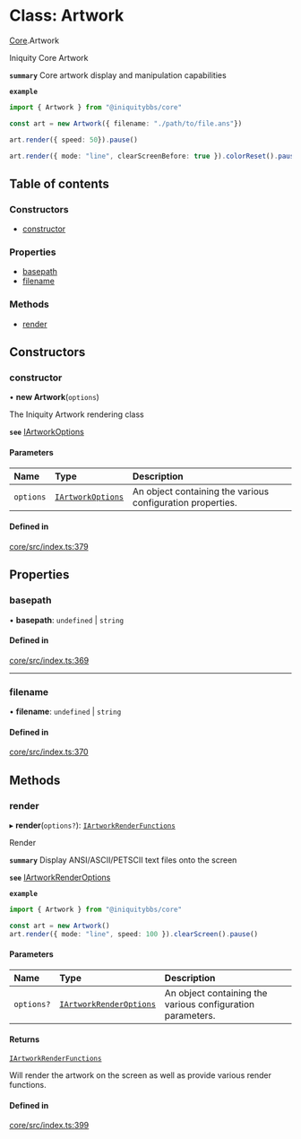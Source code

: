 # Class: Artwork

[Core](../modules/Core.md).Artwork

Iniquity Core Artwork

**`summary`** Core artwork display and manipulation capabilities

**`example`**
```typescript
import { Artwork } from "@iniquitybbs/core"

const art = new Artwork({ filename: "./path/to/file.ans"})

art.render({ speed: 50}).pause()

art.render({ mode: "line", clearScreenBefore: true }).colorReset().pause()

```

## Table of contents

### Constructors

- [constructor](Core.Artwork.md#constructor)

### Properties

- [basepath](Core.Artwork.md#basepath)
- [filename](Core.Artwork.md#filename)

### Methods

- [render](Core.Artwork.md#render)

## Constructors

### constructor

• **new Artwork**(`options`)

The Iniquity Artwork rendering class

**`see`** [IArtworkOptions](../interfaces/Core.IArtworkOptions.md)

#### Parameters

| Name | Type | Description |
| :------ | :------ | :------ |
| `options` | [`IArtworkOptions`](../interfaces/Core.IArtworkOptions.md) | An object containing the various configuration properties. |

#### Defined in

[core/src/index.ts:379](https://github.com/iniquitybbs/iniquity/blob/eaec349/packages/core/src/index.ts#L379)

## Properties

### basepath

• **basepath**: `undefined` \| `string`

#### Defined in

[core/src/index.ts:369](https://github.com/iniquitybbs/iniquity/blob/eaec349/packages/core/src/index.ts#L369)

___

### filename

• **filename**: `undefined` \| `string`

#### Defined in

[core/src/index.ts:370](https://github.com/iniquitybbs/iniquity/blob/eaec349/packages/core/src/index.ts#L370)

## Methods

### render

▸ **render**(`options?`): [`IArtworkRenderFunctions`](../interfaces/Core.IArtworkRenderFunctions.md)

Render

**`summary`** Display ANSI/ASCII/PETSCII text files onto the screen

**`see`** [IArtworkRenderOptions](../interfaces/Core.IArtworkRenderOptions.md)

**`example`**
```typescript
import { Artwork } from "@iniquitybbs/core"

const art = new Artwork()
art.render({ mode: "line", speed: 100 }).clearScreen().pause()
```

#### Parameters

| Name | Type | Description |
| :------ | :------ | :------ |
| `options?` | [`IArtworkRenderOptions`](../interfaces/Core.IArtworkRenderOptions.md) | An object containing the various configuration parameters. |

#### Returns

[`IArtworkRenderFunctions`](../interfaces/Core.IArtworkRenderFunctions.md)

Will render the artwork on the screen as well as provide various render functions.

#### Defined in

[core/src/index.ts:399](https://github.com/iniquitybbs/iniquity/blob/eaec349/packages/core/src/index.ts#L399)
